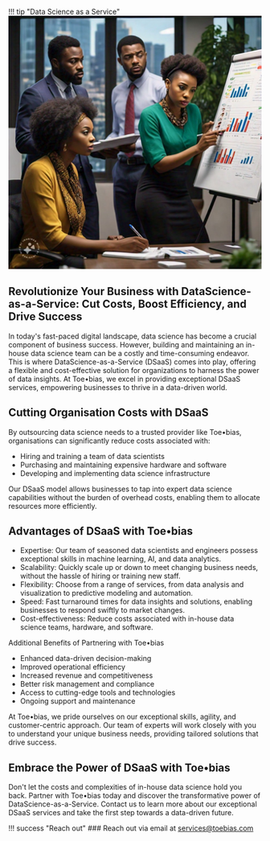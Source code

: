 
!!! tip "Data Science as a Service"
    ![data-analytics](https://raw.githubusercontent.com/Toebias-enterprise/assets/main/group-analysis-two.jpeg)

## Revolutionize Your Business with DataScience-as-a-Service: Cut Costs, Boost Efficiency, and Drive Success

In today's fast-paced digital landscape, data science has become a crucial component of business success. However, building and maintaining an in-house data science team can be a costly and time-consuming endeavor. This is where DataScience-as-a-Service (DSaaS) comes into play, offering a flexible and cost-effective solution for organizations to harness the power of data insights. At Toe•bias, we excel in providing exceptional DSaaS services, empowering businesses to thrive in a data-driven world.

## Cutting Organisation Costs with DSaaS

By outsourcing data science needs to a trusted provider like Toe•bias, organisations can significantly reduce costs associated with:

- Hiring and training a team of data scientists
- Purchasing and maintaining expensive hardware and software
- Developing and implementing data science infrastructure

Our DSaaS model allows businesses to tap into expert data science capabilities without the burden of overhead costs, enabling them to allocate resources more efficiently.

## Advantages of DSaaS with Toe•bias

- Expertise: Our team of seasoned data scientists and engineers possess exceptional skills in machine learning, AI, and data analytics.
- Scalability: Quickly scale up or down to meet changing business needs, without the hassle of hiring or training new staff.
- Flexibility: Choose from a range of services, from data analysis and visualization to predictive modeling and automation.
- Speed: Fast turnaround times for data insights and solutions, enabling businesses to respond swiftly to market changes.
- Cost-effectiveness: Reduce costs associated with in-house data science teams, hardware, and software.

Additional Benefits of Partnering with Toe•bias

- Enhanced data-driven decision-making
- Improved operational efficiency
- Increased revenue and competitiveness
- Better risk management and compliance
- Access to cutting-edge tools and technologies
- Ongoing support and maintenance

At Toe•bias, we pride ourselves on our exceptional skills, agility, and customer-centric approach. Our team of experts will work closely with you to understand your unique business needs, providing tailored solutions that drive success.

## Embrace the Power of DSaaS with Toe•bias

Don't let the costs and complexities of in-house data science hold you back. Partner with Toe•bias today and discover the transformative power of DataScience-as-a-Service. Contact us to learn more about our exceptional DSaaS services and take the first step towards a data-driven future.

!!! success "Reach out"
    ### Reach out via email at [services@toebias.com](mailto:services@toebias.com)